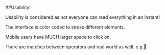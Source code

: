 ##Usability!

Usability is considered as not everyone can read everything in an instant!

The interface is color coded to stress different elements.

Mobile users have MUCH larger space to click on.

There are matches between operators and real world as well. e.g.💚